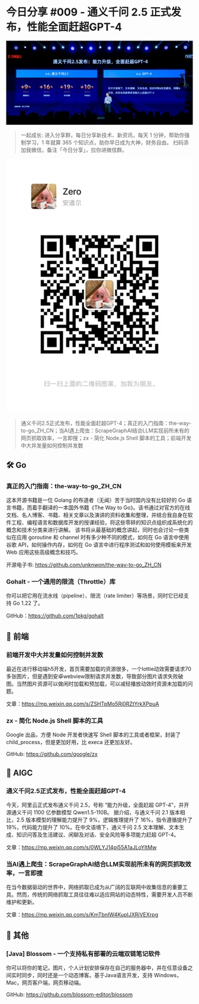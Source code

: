 # 今日分享 #009 - 通义千问 2.5 正式发布，性能全面赶超GPT-4

![](./images/2024.05.10_tyqw_2.5.jpeg)

> 一起成长: 进入分享群，每日分享新技术、新资讯，每天 1 分钟，帮助你强制学习，1 年就算 365 个知识点，助你早日成为大神，财务自由。
扫码添加我微信，备注「今日分享」，拉你进微信群。

![](./images/WeChat-QRCode.png)

> 通义千问2.5正式发布，性能全面赶超GPT-4；真正的入门指南：the-way-to-go_ZH_CN；当AI遇上爬虫：ScrapeGraphAI结合LLM实现前所未有的网页抓取效率，一言即搜；zx - 简化 Node.js Shell 脚本的工具；前端开发中大并发量如何控制并发数

## 🛠 Go

### 真正的入门指南：the-way-to-go_ZH_CN

这本开源书籍是一位 Golang 的布道者（无闻）苦于当时国内没有比较好的 Go 语言书籍，而着手翻译的一本国外书籍《The Way to Go》。该书通过对官方的在线文档、名人博客、书籍、相关文章以及演讲的资料收集和整理，并结合我自身在软件工程、编程语言和数据库开发的授课经验，将这些零碎的知识点组织成系统化的概念和技术分类来进行讲解。 该书将从最基础的概念讲起，同时也会讨论一些类似在应用 goroutine 和 channel 时有多少种不同的模式，如何在 Go 语言中使用谷歌 API，如何操作内存，如何在 Go 语言中进行程序测试和如何使用模板来开发 Web 应用这些高级概念和技巧。

开源电子书: https://github.com/unknwon/the-way-to-go_ZH_CN

### Gohalt - 一个通用的限流（Throttle）库

你可以把它用在流水线（pipeline）、限流（rate limiter）等场景，同时它已经支持 Go 1.22 了。

GitHub：https://github.com/1pkg/gohalt

## 📘 前端

### 前端开发中大并发量如何控制并发数

最近在进行移动端h5开发，首页需要加载的资源很多，一个lottie动效需要请求70多张图片，但是遇到安卓webview限制请求并发数，导致部分图片请求失败破图。当然图片资源可以做闲时加载和预加载，可以减轻播放动效时资源未加载的问题。

文章：https://mp.weixin.qq.com/s/ZSHTpMo5Rj0RZtYrkXPpuA

### zx - 简化 Node.js Shell 脚本的工具

Google 出品，方便 Node 开发者快速写 Shell 脚本的工具或者框架，封装了 child_process，但是更加好用，比 execa 还更加友好。

GitHub: https://github.com/google/zx

## 🤖 AIGC

### 通义千问2.5正式发布，性能全面赶超GPT-4

今天，阿里云正式发布通义千问 2.5，号称 “能力升级，全面赶超 GPT-4”，并开源通义千问 1100 亿参数模型 Qwen1.5-110B。
据介绍，与通义千问 2.1 版本相比，2.5 版本模型的理解能力提升了 9%，逻辑推理提升了 16%，指令遵循提升了 19%，代码能力提升了 10%。在中文语境下，通义千问 2.5 文本理解、文本生成、知识问答及生活建议、闲聊及对话、安全风险等多项能力赶超 GPT-4。

文章：https://mp.weixin.qq.com/s/0WLYJ14pj55A1aJLoYItMw

### 当AI遇上爬虫：ScrapeGraphAI结合LLM实现前所未有的网页抓取效率，一言即搜

在当今数据驱动的世界中，网络抓取已成为从广阔的互联网中收集信息的重要工具。然而，传统的网络抓取工具往往难以适应网站的动态特性，需要开发人员不断维护和更新。

文章：https://mp.weixin.qq.com/s/KmTbnIW4KupIJXRjVEXrpg

## 🚀 其他

### [Java] Blossom - 一个支持私有部署的云端双链笔记软件

你可以将你的笔记，图片，个人计划安排保存在自己的服务器中，并在任意设备之间实时同步，同时还是一个动态博客。基于Java语言开发，支持 Windows，Mac，网页客户端，网页移动端。

GitHub: https://github.com/blossom-editor/blossom
